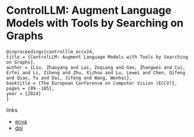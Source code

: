 # ControlLLM: Augment Language Models with Tools by Searching on Graphs

```
@inproceedings{controlllm_eccv24,
title = {ControlLLM: Augment Language Models with Tools by Searching on Graphs},
author = {Liu, Zhaoyang and Lai, Zeqiang and Gao, Zhangwei and Cui, Erfei and Li, Ziheng and Zhu, Xizhou and Lu, Lewei and Chen, Qifeng and Qiao, Yu and Dai, Jifeng and Wang, Wenhai},
booktitle = {The European Conference on Computer Vision (ECCV)},
pages = {89--105},
year = {2024}
}
```

links
- [ecva](https://www.ecva.net/papers/eccv_2024/papers_ECCV/html/1838_ECCV_2024_paper.php)
- [doi](https://link.springer.com/chapter/10.1007/978-3-031-73254-6_6)
